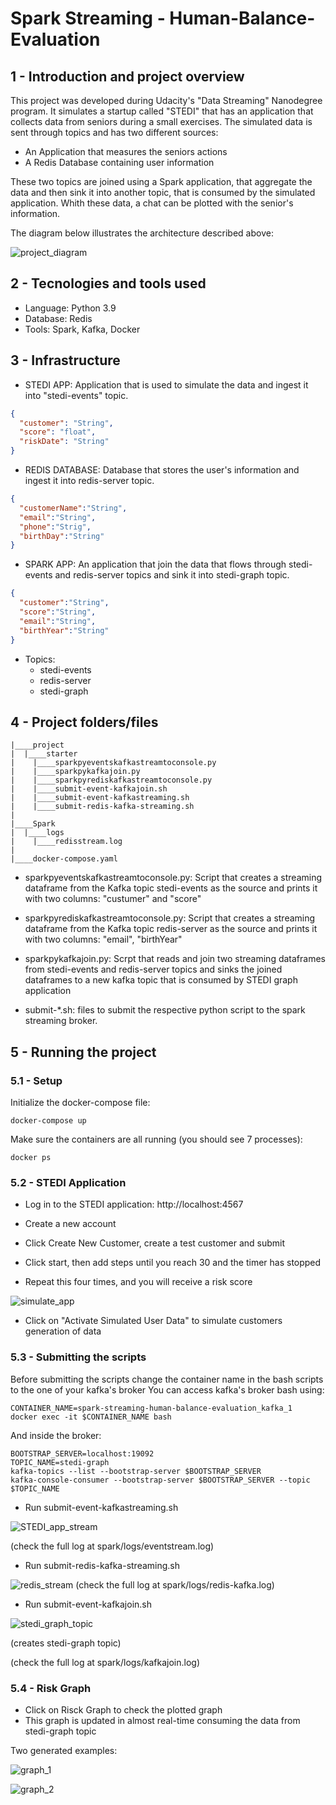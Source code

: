 # Spark Streaming - Human-Balance-Evaluation

## 1 - Introduction and project overview

This project was developed during Udacity's "Data Streaming" Nanodegree program. It simulates a startup called "STEDI" that has an application that collects data from seniors during a small exercises.
The simulated data is sent through topics and has two different sources:
* An Application that measures the seniors actions
* A Redis Database containing user information

These two topics are joined using a Spark application, that aggregate the data and then sink it into another topic, that is consumed by the simulated application. Whith these data, a chat can be plotted with the senior's information.

The diagram below illustrates the architecture described above:

![project_diagram](project/starter/images/enviroment_diagram.png)

## 2 - Tecnologies and tools used
* Language: Python 3.9
* Database: Redis
* Tools: Spark, Kafka, Docker


## 3 - Infrastructure
* STEDI APP: Application that is used to simulate the data and ingest it into "stedi-events" topic.

```json
{
  "customer": "String",
  "score": "float",
  "riskDate": "String"
}
```

* REDIS DATABASE: Database that stores the user's information and ingest it into redis-server topic.

```json
{
  "customerName":"String",
  "email":"String",
  "phone":"Strig",
  "birthDay":"String"
}
```

* SPARK APP: An application that join the data that flows through stedi-events and redis-server topics and sink it into stedi-graph topic.

```json
{
  "customer":"String",
  "score":"String",
  "email":"String",
  "birthYear":"String"
} 
```

* Topics:
  * stedi-events
  * redis-server
  * stedi-graph

## 4 - Project folders/files

```
|____project
|  |____starter
|    |____sparkpyeventskafkastreamtoconsole.py
|    |____sparkpykafkajoin.py
|    |____sparkpyrediskafkastreamtoconsole.py
|    |____submit-event-kafkajoin.sh
|    |____submit-event-kafkastreaming.sh
|    |____submit-redis-kafka-streaming.sh
|
|____Spark
|  |____logs                                 
|    |____redisstream.log
|
|____docker-compose.yaml
```

* sparkpyeventskafkastreamtoconsole.py: Script that creates a streaming dataframe from the Kafka topic stedi-events as the source and prints it with two columns: "custumer" and "score" 

* sparkpyrediskafkastreamtoconsole.py:  Script that creates a streaming dataframe from the Kafka topic redis-server as the source and prints it with two columns: "email", "birthYear"

* sparkpykafkajoin.py: Scrpt that reads and join two streaming dataframes from stedi-events and redis-server topics and sinks the joined dataframes to a new kafka topic that is consumed by STEDI graph application 
  
* submit-*.sh: files to submit the respective python script to the spark streaming broker.

## 5 - Running the project

### 5.1 - Setup

Initialize the docker-compose file:
```
docker-compose up
```

Make sure the containers are all running (you should see 7 processes):
```
docker ps
```

### 5.2 - STEDI Application

- Log in to the STEDI application: http://localhost:4567

- Create a new account

- Click Create New Customer, create a test customer and submit

- Click start, then add steps until you reach 30 and the timer has stopped

- Repeat this four times, and you will receive a risk score

![simulate_app](project/starter/images/simulate_app.png)

- Click on "Activate Simulated User Data" to simulate customers generation of data

### 5.3 - Submitting the scripts

Before submitting the scripts change the container name in the bash scripts to the one of your kafka's broker 
You can access kafka's broker bash using:
```
CONTAINER_NAME=spark-streaming-human-balance-evaluation_kafka_1
docker exec -it $CONTAINER_NAME bash
```
And inside the broker:
```
BOOTSTRAP_SERVER=localhost:19092
TOPIC_NAME=stedi-graph
kafka-topics --list --bootstrap-server $BOOTSTRAP_SERVER
kafka-console-consumer --bootstrap-server $BOOTSTRAP_SERVER --topic $TOPIC_NAME
```

* Run submit-event-kafkastreaming.sh

![STEDI_app_stream](project/starter/images/STEDI_app_stream.png)

(check the full log at spark/logs/eventstream.log)

* Run submit-redis-kafka-streaming.sh

![redis_stream](project/starter/images/redis_stream.png)
(check the full log at spark/logs/redis-kafka.log)

* Run submit-event-kafkajoin.sh

![stedi_graph_topic](project/starter/images/stedi_graph_topic.png)

(creates stedi-graph topic)

(check the full log at spark/logs/kafkajoin.log)
### 5.4 - Risk Graph

* Click on Risck Graph to check the plotted graph
* This graph is updated in almost real-time consuming the data from stedi-graph topic

Two generated examples:

![graph_1](project/starter/images/graph_1.png)


![graph_2](project/starter/images/graph_2.png)

